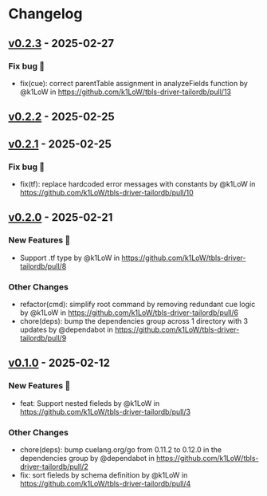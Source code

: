 # Changelog

## [v0.2.3](https://github.com/k1LoW/tbls-driver-tailordb/compare/v0.2.2...v0.2.3) - 2025-02-27
### Fix bug 🐛
- fix(cue): correct parentTable assignment in analyzeFields function by @k1LoW in https://github.com/k1LoW/tbls-driver-tailordb/pull/13

## [v0.2.2](https://github.com/k1LoW/tbls-driver-tailordb/compare/v0.2.1...v0.2.2) - 2025-02-25

## [v0.2.1](https://github.com/k1LoW/tbls-driver-tailordb/compare/v0.2.0...v0.2.1) - 2025-02-25
### Fix bug 🐛
- fix(tf): replace hardcoded error messages with constants by @k1LoW in https://github.com/k1LoW/tbls-driver-tailordb/pull/10

## [v0.2.0](https://github.com/k1LoW/tbls-driver-tailordb/compare/v0.1.0...v0.2.0) - 2025-02-21
### New Features 🎉
- Support .tf type by @k1LoW in https://github.com/k1LoW/tbls-driver-tailordb/pull/8
### Other Changes
- refactor(cmd): simplify root command by removing redundant cue logic by @k1LoW in https://github.com/k1LoW/tbls-driver-tailordb/pull/6
- chore(deps): bump the dependencies group across 1 directory with 3 updates by @dependabot in https://github.com/k1LoW/tbls-driver-tailordb/pull/9

## [v0.1.0](https://github.com/k1LoW/tbls-driver-tailordb/commits/v0.1.0) - 2025-02-12
### New Features 🎉
- feat: Support nested fieleds by @k1LoW in https://github.com/k1LoW/tbls-driver-tailordb/pull/3
### Other Changes
- chore(deps): bump cuelang.org/go from 0.11.2 to 0.12.0 in the dependencies group by @dependabot in https://github.com/k1LoW/tbls-driver-tailordb/pull/2
- fix: sort fieleds by schema definition by @k1LoW in https://github.com/k1LoW/tbls-driver-tailordb/pull/4
